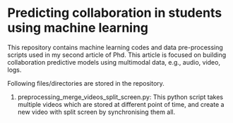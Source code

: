 # Predicting collaboration in students using machine learning

This repository contains machine learning codes and data pre-processing scripts used in my second article of Phd. This article is focused on building collaboration predictive models using multimodal data, e.g., audio, video, logs.

Following files/directories are stored in the repository.

1. preprocessing_merge_videos_split_screen.py: This python script takes multiple videos which are stored at different point of time, and create a new video with split screen by synchronising them all.
